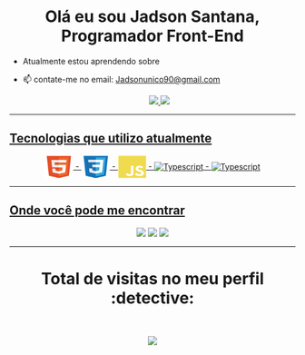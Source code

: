<h1 align="center">Olá eu sou Jadson Santana, Programador Front-End</h1>

- Atualmente estou aprendendo sobre
- 📫 contate-me no email: Jadsonunico90@gmail.com
  
  <div align="center">
  <a href="https://github.com/jadsonl">
  <img height="150em" src="https://github-readme-stats.vercel.app/api?username=jadsonl&show_icons=true&theme=tokyonight&include_all_commits=true&count_private=false"/>
  <img height="150em" src="https://github-readme-stats.vercel.app/api/top-langs/?username=jadsonl&layout=compact&langs_count=7&theme=tokyonight"/>
</div>
  <hr>
  
  <h2 >Tecnologias que utilizo atualmente</h2>
<div align="center">
     <img align="center" alt="HTML" height="40" width="50" src="https://raw.githubusercontent.com/devicons/devicon/master/icons/html5/html5-original.svg">  -
     <img align="center" alt="CSS" height="40" width="50" src="https://raw.githubusercontent.com/devicons/devicon/master/icons/css3/css3-original.svg">  -
     <img align="center" alt="Javascript" height="40" width="50" src="https://raw.githubusercontent.com/devicons/devicon/master/icons/javascript/javascript-plain.svg">  -
     <img align="center" alt="Typescript" src="https://upload.wikimedia.org/wikipedia/commons/thumb/4/4c/Typescript_logo_2020.svg/512px-Typescript_logo_2020.svg.png"  width="40px"/> -
     <img align="center" alt="Typescript" src="https://diegomariano.com/wp-content/uploads/2021/06/react-logo.png"  width="60px"/>

</div>

 <hr>
  
 <!--   <h2 >Tecnologias que estudo</h2>
<div align="center">

  <img align="center" alt="nodejs" src="https://img.shields.io/badge/Node.js-43853D?style=for-the-badge&logo=node.js&logoColor=white" />
</div>

  <hr>
    -->
  <h2 >Onde você pode me encontrar</h2>
<div align="center">
  <a href="mailto:jadsonunico90@gmail.com"><img src="https://img.shields.io/badge/Gmail-D14836?style=for-the-badge&logo=gmail&logoColor=white" target="_blank"></a>
  <a href="https://www.linkedin.com/in/jadson-dos-santos-santana-b200ab207/" target="_blank"><img src="https://img.shields.io/badge/-LinkedIn-%230077B5?style=for-the-badge&logo=linkedin&logoColor=white" target="_blank"></a>
 <a href="https://discord.com/channels/@me" target="_blank"><img src="https://img.shields.io/badge/-discord-%230077B5?style=for-the-badge&logo=discord&logoColor=white" target="_blank"></a>
  
</div>
  <hr>
<p > 
<h1 align="center">Total de visitas no meu perfil :detective: </h2><br>

 <p align="center"> 
  
   <img alingn="center" src="https://profile-counter.glitch.me/jadsonl/count.svg" />
 </p>
